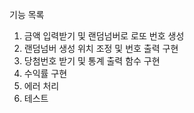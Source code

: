 기능 목록

1. 금액 입력받기 및 랜덤넘버로 로또 번호 생성
2. 랜덤넘버 생성 위치 조정 및 번호 출력 구현
3. 당첨번호 받기 및 통계 출력 함수 구현
4. 수익률 구현
5. 에러 처리
6. 테스트